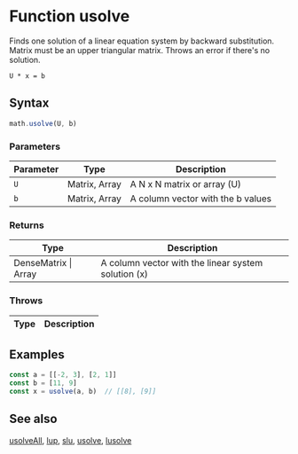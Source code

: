 <!-- Note: This file is automatically generated from source code comments. Changes made in this file will be overridden. -->

# Function usolve

Finds one solution of a linear equation system by backward substitution. Matrix must be an upper triangular matrix. Throws an error if there's no solution.

`U * x = b`


## Syntax

```js
math.usolve(U, b)
```

### Parameters

Parameter | Type | Description
--------- | ---- | -----------
`U` | Matrix, Array | A N x N matrix or array (U)
`b` | Matrix, Array | A column vector with the b values

### Returns

Type | Description
---- | -----------
DenseMatrix &#124; Array | A column vector with the linear system solution (x)


### Throws

Type | Description
---- | -----------


## Examples

```js
const a = [[-2, 3], [2, 1]]
const b = [11, 9]
const x = usolve(a, b)  // [[8], [9]]
```


## See also

[usolveAll](usolveAll.md),
[lup](lup.md),
[slu](slu.md),
[usolve](usolve.md),
[lusolve](lusolve.md)
